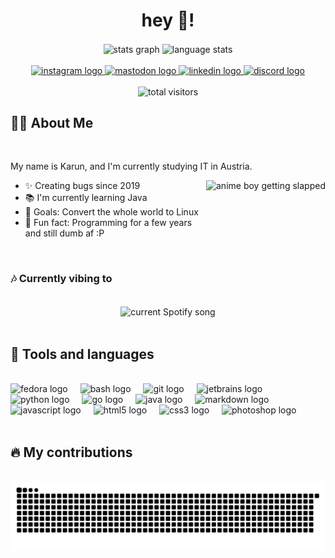 <h1 align="center">hey 👋!</h1>

<div align="center">
    <picture>
        <source media="(prefers-color-scheme: light)" srcset="https://github-readme-stats-iota-gilt-17.vercel.app/api?username=MrSom3body&hide_title=false&hide_rank=false&show_icons=true&include_all_commits=true&count_private=true&theme=default" height="150" />
        <source media="(prefers-color-scheme: dark)" srcset="https://github-readme-stats-iota-gilt-17.vercel.app/api?username=MrSom3body&hide_title=false&hide_rank=false&show_icons=true&include_all_commits=true&count_private=true&theme=github_dark" height="150" />
        <img align="center" alt="stats graph" src="https://github-readme-stats-iota-gilt-17.vercel.app/api?username=MrSom3body&hide_title=false&hide_rank=false&show_icons=true&include_all_commits=true&count_private=true&theme=default" height="150">
    </picture>
    <picture>
        <source media="(prefers-color-scheme: light)" srcset="https://github-readme-stats-iota-gilt-17.vercel.app/api/top-langs?username=MrSom3body&layout=compact&card_width=320&langs_count=5&theme=default" height="150" />
        <source media="(prefers-color-scheme: dark)" srcset="https://github-readme-stats-iota-gilt-17.vercel.app/api/top-langs?username=MrSom3body&layout=compact&card_width=320&langs_count=5&theme=github_dark" height="150" />
        <img align="center" alt="language stats" src="https://github-readme-stats-iota-gilt-17.vercel.app/api/top-langs?username=MrSom3body&layout=compact&card_width=320&langs_count=5&theme=default" height="150">
    </picture>
</div>

<br>

<div align="center">
    <a href="https://instagram.com/karun.snd" target="_blank">
        <img src="https://img.shields.io/static/v1?message=Instagram&logo=instagram&label=&color=FF0076&logoColor=white&labelColor=&style=for-the-badge" height="35" alt="instagram logo" />
    </a>
        <a href="https://mastodon.social/@mrsomebody" target="_blank">
        <img src="https://img.shields.io/static/v1?message=Mastodon&logo=mastodon&label=&color=6364FF&logoColor=white&labelColor=&style=for-the-badge" height="35" alt="mastodon logo" />
    </a>
    <a href="https://www.linkedin.com/in/karun-sandhu/" target="_blank">
        <img src="https://img.shields.io/static/v1?message=LinkedIn&logo=linkedin&label=&color=0A66C2&logoColor=white&labelColor=&style=for-the-badge" height="35" alt="linkedin logo" />
    </a>
    <a href="https://discord.com/users/598851082902306826" target="_blank">
        <img src="https://img.shields.io/static/v1?message=Discord&logo=discord&label=&color=5865F2&logoColor=white&labelColor=&style=for-the-badge" height="35" alt="discord logo" />
    </a>
</div>

<br>

<div align="center">
    <img src="https://visitor-badge.laobi.icu/badge?page_id=MrSom3body.MrSom3body&" alt="total visitors" />
</div>

<h2>👨‍💻 About Me</h2>

<br>

<p>My name is Karun, and I'm currently studying IT in Austria.</p>
<img alt="anime boy getting slapped" align="right" height="125" src="https://i.pinimg.com/originals/6f/8f/fe/6f8ffe0853bef055b4f3382c1d7b822e.gif" />
<ul>
    <li>✨ Creating bugs since 2019</li>
    <li>📚 I'm currently learning Java</li>
    <li>🎯 Goals: Convert the whole world to Linux</li>
    <li>🎲 Fun fact: Programming for a few years and still dumb af :P</li>
</ul>

<br>

<h3>🎶 Currently vibing to</h3>

<br>

<div align="center">
    <picture>
        <source media="(prefers-color-scheme: light)" srcset="https://mrsomebodys-spotify-readme.vercel.app/api?theme=light&scan=true&rainbow=true" />
        <source media="(prefers-color-scheme: dark)" srcset="https://mrsomebodys-spotify-readme.vercel.app/api?theme=dark&scan=true&rainbow=true" />
        <img align="center" alt="current Spotify song" src="https://mrsomebodys-spotify-readme.vercel.app/api?theme=light&scan=true&rainbow=true">
    </picture>
</div>

<br>

<h2>🧰 Tools and languages</h2>

<br>

<div align="left">
    <img src="https://cdn.jsdelivr.net/gh/devicons/devicon/icons/fedora/fedora-original.svg" height="40" alt="fedora logo" />
    <img width="12" />
    <img src="https://cdn.jsdelivr.net/gh/devicons/devicon/icons/bash/bash-original.svg" height="40" alt="bash logo" />
    <img width="12" />
    <img src="https://cdn.jsdelivr.net/gh/devicons/devicon/icons/git/git-original.svg" height="40" alt="git logo" />
    <img width="12" />
    <img src="https://cdn.jsdelivr.net/gh/devicons/devicon/icons/jetbrains/jetbrains-original.svg" height="40" alt="jetbrains logo" />
    <img width="12" />
    <img src="https://cdn.jsdelivr.net/gh/devicons/devicon/icons/python/python-original.svg" height="40" alt="python logo" />
    <img width="12" />
    <img src="https://cdn.jsdelivr.net/gh/devicons/devicon/icons/go/go-original.svg" height="40" alt="go logo"  />
    <img width="12" />
    <img src="https://cdn.jsdelivr.net/gh/devicons/devicon/icons/java/java-original.svg" height="40" alt="java logo" />
    <img width="12" />
    <img src="https://cdn.jsdelivr.net/gh/devicons/devicon/icons/markdown/markdown-original.svg" height="40" alt="markdown logo" />
    <img width="12" />
    <img src="https://cdn.jsdelivr.net/gh/devicons/devicon/icons/javascript/javascript-original.svg" height="40" alt="javascript logo" />
    <img width="12" />
    <img src="https://cdn.jsdelivr.net/gh/devicons/devicon/icons/html5/html5-original.svg" height="40" alt="html5 logo" />
    <img width="12" />
    <img src="https://cdn.jsdelivr.net/gh/devicons/devicon/icons/css3/css3-original.svg" height="40" alt="css3 logo" />
    <img width="12" />
    <img src="https://cdn.jsdelivr.net/gh/devicons/devicon/icons/photoshop/photoshop-plain.svg" height="40" alt="photoshop logo" />
</div>

<br>

<h2>🔥 My contributions</h2>

<br>

<div align="center">
    <picture>
        <source media="(prefers-color-scheme: light)" srcset="https://raw.githubusercontent.com/MrSom3body/MrSom3body/output/snake-light.svg" />
        <source media="(prefers-color-scheme: dark)" srcset="https://raw.githubusercontent.com/MrSom3body/MrSom3body/output/snake-dark.svg" />
        <img alt="github contributions with snake animation" src="https://raw.githubusercontent.com/MrSom3body/MrSom3body/output/snake-light.svg" />
    </picture>
</div>
